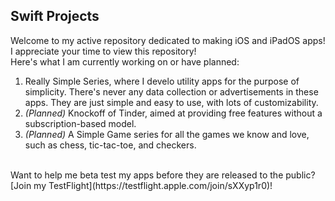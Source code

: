## Swift Projects

Welcome to my active repository dedicated to making iOS and iPadOS apps! I appreciate your time to view this repository! 
<br>
Here's what I am currently working on or have planned:
<br>
1. Really Simple Series, where I develo utility apps for the purpose of simplicity. There's never any data collection or advertisements in these apps. They are just simple and easy to use, with lots of customizability.
2. *(Planned)* Knockoff of Tinder, aimed at providing free features without a subscription-based model.
3. *(Planned)* A Simple Game series for all the games we know and love, such as chess, tic-tac-toe, and checkers.
<br>
Want to help me beta test my apps before they are released to the public? [Join my TestFlight](https://testflight.apple.com/join/sXXyp1r0)!